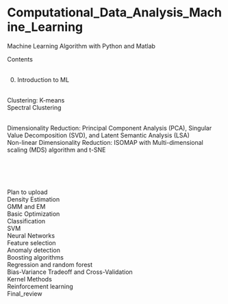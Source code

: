 # Computational_Data_Analysis_Machine_Learning
Machine Learning Algorithm with Python and Matlab

Contents <br> <br>

00. Introduction to ML <br> <br>

Clustering: K-means <br>
Spectral Clustering <br> <br>

Dimensionality Reduction: Principal Component Analysis (PCA), Singular Value Decomposition (SVD), and Latent Semantic Analysis (LSA) <br>
Non-linear Dimensionality Reduction: ISOMAP with Multi-dimensional scaling (MDS) algorithm and t-SNE <br> <br>


<br> <br> <br> 
Plan to upload <br> 
Density Estimation <br>
GMM and EM <br>
Basic Optimization <br>
Classification <br>
SVM <br>
Neural Networks <br>
Feature selection <br>
Anomaly detection <br>
Boosting algorithms <br>
Regression and random forest <br>
Bias-Variance Tradeoff and Cross-Validation <br>
Kernel Methods <br>
Reinforcement learning <br>
Final_review <br>
